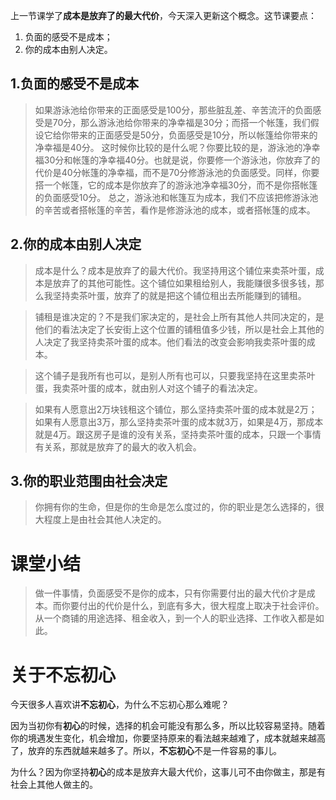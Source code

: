 上一节课学了**成本是放弃了的最大代价**，今天深入更新这个概念。这节课要点：

1. 负面的感受不是成本；
2. 你的成本由别人决定。

## 1.负面的感受不是成本

> 如果游泳池给你带来的正面感受是100分，那些脏乱差、辛苦流汗的负面感受是70分，那么游泳池给你带来的净幸福是30分；而搭一个帐篷，我们假设它给你带来的正面感受是50分，负面感受是10分，所以帐篷给你带来的净幸福是40分。
这时候你比较的是什么呢？你要比较的是，游泳池的净幸福30分和帐篷的净幸福40分。也就是说，你要修一个游泳池，你放弃了的代价是40分帐篷的净幸福，而不是70分修游泳池的负面感受。同样，你要搭一个帐篷，它的成本是你放弃了的游泳池净幸福30分，而不是你搭帐篷的负面感受10分。
总之，游泳池和帐篷互为成本，我们不应该把修游泳池的辛苦或者搭帐篷的辛苦，看作是修游泳池的成本，或者搭帐篷的成本。

## 2.你的成本由别人决定
> 成本是什么？成本是放弃了的最大代价。我坚持用这个铺位来卖茶叶蛋，成本是放弃了的其他可能性。这个铺位如果租给别人，我能赚很多很多钱，那么我坚持卖茶叶蛋，放弃了的就是把这个铺位租出去所能赚到的铺租。

> 铺租是谁决定的？不是我们家决定的，是社会上所有其他人共同决定的，是他们的看法决定了长安街上这个位置的铺租值多少钱，所以是社会上其他的人决定了我坚持卖茶叶蛋的成本。他们看法的改变会影响我卖茶叶蛋的成本。

>这个铺子是我所有也可以，是别人所有也可以，只要我坚持在这里卖茶叶蛋，我卖茶叶蛋的成本，就由别人对这个铺子的看法决定。

>如果有人愿意出2万块钱租这个铺位，那么坚持卖茶叶蛋的成本就是2万；如果有人愿意出3万，那么坚持卖茶叶蛋的成本就3万，如果是4万，那成本就是4万。跟这房子是谁的没有关系，坚持卖茶叶蛋的成本，只跟一个事情有关系，那就是放弃了的最大的收入机会。

## 3.你的职业范围由社会决定
> 你拥有你的生命，但是你的生命是怎么度过的，你的职业是怎么选择的，很大程度上是由社会其他人决定的。

# 课堂小结
> 做一件事情，负面感受不是你的成本，只有你需要付出的最大代价才是成本。而你要付出的代价是什么，到底有多大，很大程度上取决于社会评价。从一个商铺的用途选择、租金收入，到一个人的职业选择、工作收入都是如此。

# 关于**不忘初心**

今天很多人喜欢讲**不忘初心**，为什么不忘初心那么难呢？

因为当初你有**初心**的时候，选择的机会可能没有那么多，所以比较容易坚持。随着你的境遇发生变化，机会增加，你要坚持原来的看法越来越难了，成本就越来越高了，放弃的东西就越来越多了。所以，**不忘初心**不是一件容易的事儿。

为什么？因为你坚持**初心**的成本是放弃大最大代价，这事儿可不由你做主，那是有社会上其他人做主的。



